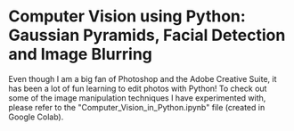 # Computer Vision using Python: Gaussian Pyramids, Facial Detection and Image Blurring

Even though I am a big fan of Photoshop and the Adobe Creative Suite, it has been a lot of fun learning to edit photos with Python! To check out some of the image manipulation techniques I have experimented with, please refer to the "Computer_Vision_in_Python.ipynb" file (created in Google Colab).
